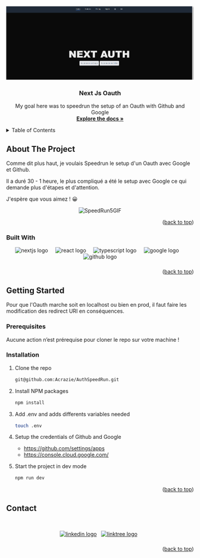 <a id="readme-top"></a>
<!-- PROJECT LOGO -->
<br />
<div align="center">
  <a href="https://github.com/Acrazie" target="_blank">
    <img src="./authspeedrun/public/ScreenShot.png" alt="Logo">
  </a>

  <h3 align="center">Next Js Oauth</h3>

  <p align="center">
    My goal here was to speedrun the setup of an Oauth with Github and Google
    <br />
    <a href="https://github.com/Acrazie/AuthSpeedRun"><strong>Explore the docs »</strong></a>
    <br />
  </p>
</div>



<!-- TABLE OF CONTENTS -->
<details>
  <summary>Table of Contents</summary>
  <ol>
    <li>
      <a href="#about-the-project">About The Project</a>
      <ul>
        <li><a href="#built-with">Built With</a></li>
      </ul>
    </li>
    <li>
      <a href="#getting-started">Getting Started</a>
      <ul>
        <li><a href="#prerequisites">Prerequisites</a></li>
        <li><a href="#installation">Installation</a></li>
      </ul>
    </li>
    <li><a href="#contact">Contact</a></li>
  </ol>
</details>



<!-- ABOUT THE PROJECT -->
## About The Project

Comme dit plus haut, je voulais Speedrun le setup d'un Oauth avec Google et Github.

Il a duré 30 - 1 heure, le plus compliqué a été le setup avec Google ce qui demande plus d'étapes et d'attention.

J'espère que vous aimez ! 😀

<div align="center">
  
![SpeedRun5GIF](https://github.com/user-attachments/assets/e2a2844c-8591-4d12-8771-b7dcb5aed300)
</div>

<p align="right">(<a href="#readme-top">back to top</a>)</p>



### Built With

<div align="center">
  <img src="https://skillicons.dev/icons?i=nextjs" height="40" alt="nextjs logo"  />
  <img width="12" />
  <img src="https://skillicons.dev/icons?i=react" height="40" alt="react logo"  />
  <img width="12" />
  <img src="https://skillicons.dev/icons?i=ts" height="40" alt="typescript logo"  />
  <img width="12" />
  <img src="https://cdn.jsdelivr.net/gh/devicons/devicon/icons/google/google-original.svg" height="40" alt="google logo"  />
  <img width="12" />
  <img src="https://skillicons.dev/icons?i=github" height="40" alt="github logo"  />
</div>

###

###

<p align="right">(<a href="#readme-top">back to top</a>)</p>



<!-- GETTING STARTED -->
## Getting Started

Pour que l'Oauth marche soit en localhost ou bien en prod, il faut faire les modification des redirect URI en conséquences. 

### Prerequisites

Aucune action n’est prérequise pour cloner le repo sur votre machine !

### Installation

1. Clone the repo
   ```sh
   git@github.com:Acrazie/AuthSpeedRun.git
   ```
2. Install NPM packages
   ```sh
   npm install
   ```
3. Add .env and adds differents variables needed
   ```sh
   touch .env
   ```
4. Setup the credentials of Github and Google
   - https://github.com/settings/apps
   - https://console.cloud.google.com/
   
5. Start the project in dev mode
   ```sh
   npm run dev
   ```

<p align="right">(<a href="#readme-top">back to top</a>)</p>

<!-- CONTACT -->
## Contact

<br clear="both">

<p align="center">
  <a href="https://www.linkedin.com/in/mayeuld/" target="_blank"><img src="https://raw.githubusercontent.com/maurodesouza/profile-readme-generator/master/src/assets/icons/social/linkedin/default.svg" width="52" height="40" alt="linkedin logo"></a>&nbsp;&nbsp;
  <a href="https://linktr.ee/MayeulDBZ" target="_blank"><img src="https://raw.githubusercontent.com/maurodesouza/profile-readme-generator/master/src/assets/icons/social/linktree/default.svg" width="52" height="40" alt="linktree logo"></a>&nbsp;&nbsp;
</p>

###

<p align="right">(<a href="#readme-top">back to top</a>)</p>
